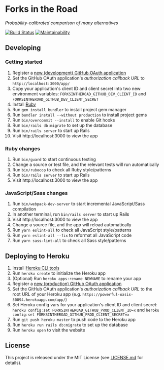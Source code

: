 # Forks in the Road
_Probability-calibrated comparison of many alternatives_

[![Build Status](https://semaphoreci.com/api/v1/dcecile/forks-in-the-road/branches/master/badge.svg)](https://semaphoreci.com/dcecile/forks-in-the-road) [![Maintainability](https://api.codeclimate.com/v1/badges/989b1e9c546c18f6f67f/maintainability)](https://codeclimate.com/github/dcecile/forks-in-the-road/maintainability)

## Developing

### Getting started

1. Register a [new (development) GitHub OAuth application](https://github.com/settings/applications/new)
2. Set the GitHub OAuth application's _authorization callback URL_ to `http://localhost:3000/app/`
3. Copy your application's client ID and client secret into two new environment variables: `FORKSINTHEROAD_GITHUB_DEV_CLIENT_ID` and `FORKSINTHEROAD_GITHUB_DEV_CLIENT_SECRET`
4. Install [Ruby](https://www.ruby-lang.org/en/documentation/installation/)
5. Run `gem install bundler` to install project gem manager
6. Run `bundler install --without production` to install project gems
7. Run `bin/overcommit --install` to enable Git hooks
8. Run `bin/rails db:migrate` to set up the database
9. Run `bin/rails server` to start up Rails
10. Visit http://localhost:3000 to view the app

### Ruby changes

1. Run `bin/guard` to start continuous testing
2. Change a source or test file, and the relevant tests will run automatically
3. Run `bin/rubocop` to check all Ruby style/patterns
4. Run `bin/rails server` to start up Rails
5. Visit http://localhost:3000 to view the app

### JavaScript/Sass changes

1. Run `bin/webpack-dev-server` to start incremental JavaScript/Sass compilation
2. In another terminal, run `bin/rails server` to start up Rails
3. Visit http://localhost:3000 to view the app
4. Change a source file, and the app will reload automatically
5. Run `yarn eslint-all` to check all JavaScript style/patterns
6. Run `yarn eslint-all --fix` to reformat all JavaScript code
7. Run `yarn sass-lint-all` to check all Sass style/patterns

## Deploying to Heroku

1. Install [Heroku CLI tools](https://devcenter.heroku.com/articles/heroku-cli)
2. Run `heroku create` to initialize the Heroku app
3. (Optional) Run `heroku apps:rename NEWNAME` to rename your app
4. Register a [new (production) GitHub OAuth application](https://github.com/settings/applications/new)
5. Set the GitHub OAuth application's _authorization callback URL_ to the root URL of your Heroku app (e.g. `https://powerful-oasis-50094.herokuapp.com/app/`)
6. Set Heroku config vars for your application's client ID and client secret: `heroku config:set FORKSINTHEROAD_GITHUB_PROD_CLIENT_ID=x` and `heroku config:set FORKSINTHEROAD_GITHUB_PROD_CLIENT_SECRET=x`
7. Run `git push heroku master` to push code to the Heroku app
8. Run `heroku run rails db:migrate` to set up the database
9. Run `heroku open` to visit the website

## License

This project is released under the MIT License (see
[LICENSE.md](LICENSE.md) for details).
